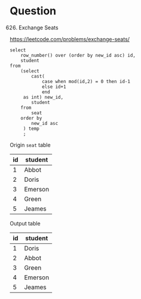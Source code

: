 # Question

626. Exchange Seats

https://leetcode.com/problems/exchange-seats/

```
select
    row_number() over (order by new_id asc) id,
    student
from
    (select
        cast(
            case when mod(id,2) = 0 then id-1
            else id+1
            end
     as int) new_id,
        student
    from
        seat
    order by
        new_id asc
     ) temp
     ;

```

Origin `seat` table

|    id   | student |
|---------|---------|
|    1    | Abbot   |
|    2    | Doris   |
|    3    | Emerson |
|    4    | Green   |
|    5    | Jeames  |


Output table

|    id   | student |
|---------|---------|
|    1    | Doris   |
|    2    | Abbot   |
|    3    | Green |
|    4    | Emerson   |
|    5    | Jeames  |
